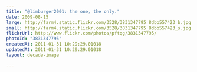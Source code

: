 ```yaml
---
title: "@limburger2001: the one, the only."
date: 2009-08-15
large: http://farm4.static.flickr.com/3528/3831347795_8dbb557423_b.jpg
small: http://farm4.static.flickr.com/3528/3831347795_8dbb557423_s.jpg
flickrUrl: http://www.flickr.com/photos/pftqg/3831347795/
photoId: "3831347795"
createdAt: 2011-01-31 10:29:29.01018
updatedAt: 2011-01-31 10:29:29.01018
layout: decade-image

---
```


